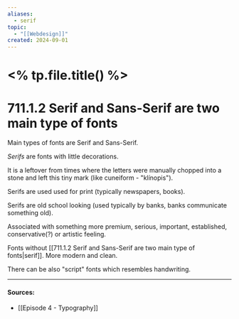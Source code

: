 ```yaml
---
aliases:
  - serif
topic:
  - "[[Webdesign]]"
created: 2024-09-01
---
```

# <% tp.file.title() %>



# 711.1.2 Serif and Sans-Serif are two main type of fonts

Main types of fonts are Serif and Sans-Serif.

*Serifs* are fonts with little decorations.

It is a leftover from times where the letters were manually chopped into a stone and left this tiny mark (like cuneiform - "klínopis").

Serifs are used used for print (typically newspapers, books).

Serifs are old school looking (used typically by banks, banks communicate something old).

Associated with something more premium, serious, important, established, conservative(?) or artistic feeling.

Fonts without [[711.1.2 Serif and Sans-Serif are two main type of fonts|serif]].
More modern and clean.

There can be also "script" fonts which resembles handwriting.
___
#### Sources:
- [[Episode 4 - Typography]]